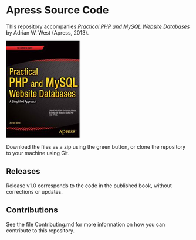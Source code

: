 # Apress Source Code

This repository accompanies [*Practical PHP and MySQL Website Databases*](http://www.apress.com/9781430260769) by Adrian W. West (Apress, 2013).

![Cover image](9781430260769.jpg)

Download the files as a zip using the green button, or clone the repository to your machine using Git.

## Releases

Release v1.0 corresponds to the code in the published book, without corrections or updates.

## Contributions

See the file Contributing.md for more information on how you can contribute to this repository.
